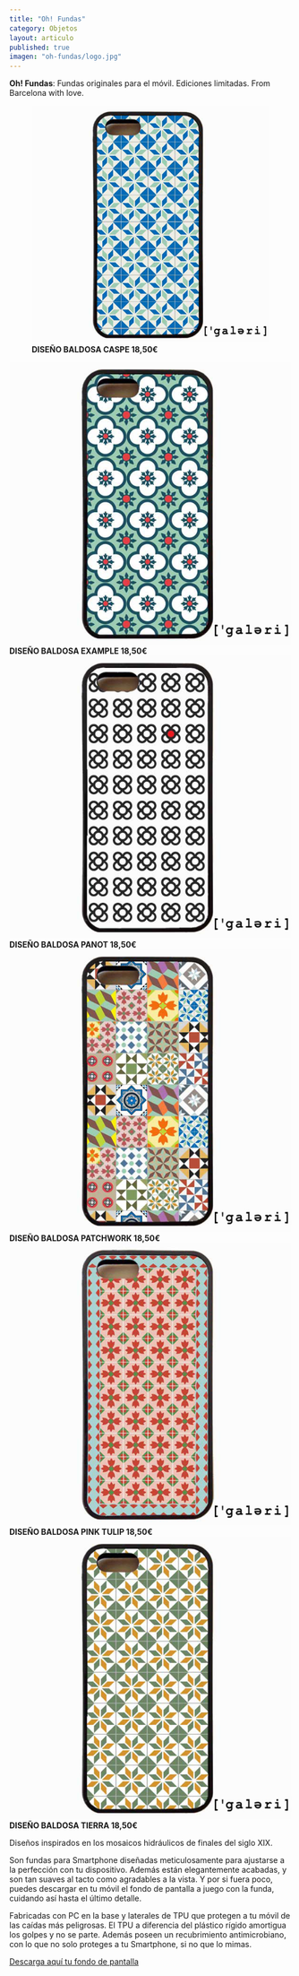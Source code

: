 ```yaml
---
title: "Oh! Fundas"
category: Objetos
layout: articulo
published: true
imagen: "oh-fundas/logo.jpg"
---
```


**Oh! Fundas**: Fundas originales para el móvil. Ediciones limitadas. From Barcelona with love.

<div class="figure-group">
<figure>
	<a href="/images/oh-fundas/caspe.jpg"><img src="/images/oh-fundas/caspe.jpg" alt="image"></a>
	<figcaption><b>DISEÑO BALDOSA CASPE 18,50€</b>
</figure>

</figure>
	<a href="/images/oh-fundas/example.jpg"><img src="/images/oh-fundas/example.jpg" alt="image"></a>
	<figcaption><b>DISEÑO BALDOSA EXAMPLE 18,50€</b>
</figure>

</figure>	
	<a href="/images/oh-fundas/Panot.jpg"><img src="/images/oh-fundas/Panot.jpg" alt="image"></a>
	<figcaption><b>DISEÑO BALDOSA PANOT 18,50€</b>
</figure>

</figure>
	<a href="/images/oh-fundas/patchwork.jpg"><img src="/images/oh-fundas/patchwork.jpg" alt="image"></a>
	<figcaption><b>DISEÑO BALDOSA PATCHWORK 18,50€</b>
</figure>

</figure>
	<a href="/images/oh-fundas/pink-tulip.jpg"><img src="/images/oh-fundas/pink-tulip.jpg" alt="image"></a>
	<figcaption><b>DISEÑO BALDOSA PINK TULIP 18,50€</b>
</figure>

</figure>
	<a href="/images/oh-fundas/tierra.jpg"><img src="/images/oh-fundas/tierra.jpg" alt="image"></a>
	<figcaption><b>DISEÑO BALDOSA TIERRA 18,50€</b>
</figure>

Diseños inspirados en los mosaicos hidráulicos de finales del siglo XIX.

Son fundas para Smartphone diseñadas meticulosamente para ajustarse a la perfección con tu dispositivo. Además están elegantemente acabadas, y son tan suaves al tacto como agradables a la vista. Y por si fuera poco, puedes descargar en tu móvil el fondo de pantalla a juego con la funda, cuidando así hasta el último detalle.

Fabricadas con PC en la base y laterales de TPU que protegen a tu móvil de las caídas más peligrosas. El TPU a diferencia del plástico rígido amortigua los golpes y no se parte. Además poseen un recubrimiento antimicrobiano, con lo que no solo proteges a tu Smartphone, si no que lo mimas.

[Descarga aquí tu fondo de pantalla](http://www.ohfundas.com/galeribcn-wallpaper/)
